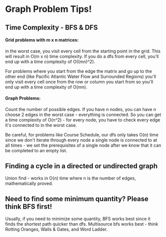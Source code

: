 # Graph Problem Tips!

## Time Complexity - BFS & DFS 
#### Grid problems with m x n matrices: 
in the worst case, you visit every cell from the starting point in the grid. This will result in O(m x n) time complexity. If you do a dfs from every cell, you'll end up with a time complexity of O((mn)^2).

For problems where you start from the edge the matrix and go up to the other end (like Pacific Atlantic Water Flow and Surrounded Regions) you'll only visit every cell once from the row or column you start from so you'll end up with a time complexity of O(mn).

#### Graph Problems: 
Count the number of possible edges. If you have n nodes, you can have n choose 2 edges in the worst case - everything is connected. So you can get a time complexity of O(n^2) - for every node, you have to check every edge it's connected to in the worst case.

Be careful, for problems like Course Schedule, our dfs only takes O(n) time since we don't iterate through every node a single node is connected to at all times - we set the prerequisites of a single node after we know that it can be completed to an empty list.

## Finding a cycle in a directed or undirected graph
Union find - works in O(n) time where n is the number of edges, mathematically proved.

## Need to find some minimum quantity? Please think BFS first!
Usually, if you need to minimize some quantity, BFS works best since it finds the shortest path quicker than dfs. Multisource bfs works best - think Rotting Oranges, Walls & Gates, and Word Ladder.